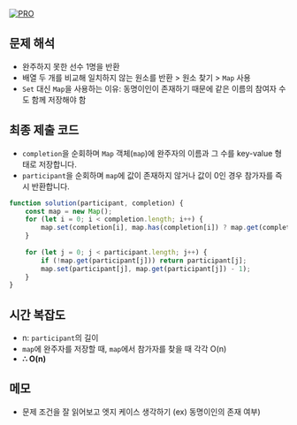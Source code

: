 [![PRO]][Link]

## 문제 해석

-  완주하지 못한 선수 1명을 반환
-  배열 두 개를 비교해 일치하지 않는 원소를 반환 > 원소 찾기 > `Map` 사용
-  `Set` 대신 `Map`을 사용하는 이유: 동명이인이 존재하기 때문에 같은 이름의 참여자 수도 함께 저장해야 함

## 최종 제출 코드

-  `completion`을 순회하며 `Map` 객체(`map`)에 완주자의 이름과 그 수를 key-value 형태로 저장합니다.
-  `participant`을 순회하며 `map`에 값이 존재하지 않거나 값이 0인 경우 참가자를 즉시 반환합니다.

```js
function solution(participant, completion) {
    const map = new Map();
    for (let i = 0; i < completion.length; i++) {
        map.set(completion[i], map.has(completion[i]) ? map.get(completion[i]) + 1 : 1);
    }
    
    for (let j = 0; j < participant.length; j++) {
        if (!map.get(participant[j])) return participant[j];
        map.set(participant[j], map.get(participant[j]) - 1);
    }
}
```

## 시간 복잡도

- n: `participant`의 길이
- `map`에 완주자를 저장할 때, `map`에서 참가자를 찾을 때 각각 O(n)
- **∴ O(n)**

## 메모

-  문제 조건을 잘 읽어보고 엣지 케이스 생각하기 (ex) 동명이인의 존재 여부)

<!---------------------------------------------------------------------------->

[PRO]: https://github.com/GoSSaChin/algorithm-js/assets/107768516/67c43b52-bc3f-4571-a249-5519021afbb0
[Link]: https://school.programmers.co.kr/learn/courses/30/lessons/42576
